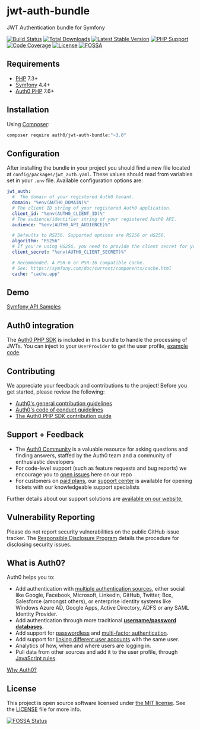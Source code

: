# jwt-auth-bundle

JWT Authentication bundle for Symfony

[![Build Status](https://img.shields.io/circleci/project/github/auth0/jwt-auth-bundle/master.svg)](https://circleci.com/gh/auth0/jwt-auth-bundle) [![Total Downloads](https://img.shields.io/packagist/dt/auth0/jwt-auth-bundle)](https://packagist.org/packages/auth0/jwt-auth-bundle) [![Latest Stable Version](https://img.shields.io/packagist/v/auth0/jwt-auth-bundle?label=stable)](https://packagist.org/packages/auth0/jwt-auth-bundle) [![PHP Support](https://img.shields.io/packagist/php-v/auth0/jwt-auth-bundle)](https://packagist.org/packages/auth0/jwt-auth-bundle) [![Code Coverage](https://codecov.io/gh/auth0/jwt-auth-bundle/branch/master/graph/badge.svg)](https://codecov.io/gh/auth0/jwt-auth-bundle) [![License](https://img.shields.io/packagist/l/auth0/jwt-auth-bundle)](https://packagist.org/packages/auth0/jwt-auth-bundle) [![FOSSA](https://app.fossa.com/api/projects/git%2Bgithub.com%2Fauth0%2Fjwt-auth-bundle.svg?type=shield)](https://app.fossa.com/projects/git%2Bgithub.com%2Fauth0%2Fjwt-auth-bundle?ref=badge_shield)

## Requirements

- [PHP](http://php.net/) 7.3+
- [Symfony](https://symfony.com/) 4.4+
- [Auth0 PHP](https://github.com/auth0/auth0-PHP) 7.6+

## Installation

Using [Composer](https://getcomposer.org/doc/00-intro.md):

```bash
composer require auth0/jwt-auth-bundle:"~3.0"
```

## Configuration

After installing the bundle in your project you should find a new file located at `config/packages/jwt_auth.yaml`. These values should read from variables set in your `.env` file. Available configuration options are:

```yaml
jwt_auth:
  #  The domain of your registered Auth0 tenant.
  domain: "%env(AUTH0_DOMAIN)%"
  # The client ID string of your registered Auth0 application.
  client_id: "%env(AUTH0_CLIENT_ID)%"
  # The audience/identifier string of your registered Auth0 API.
  audience: "%env(AUTH0_API_AUDIENCE)%"

  # Defaults to RS256. Supported options are RS256 or HS256.
  algorithm: "RS256"
  # If you're using HS256, you need to provide the client secret for your registered Auth0 application.
  client_secret: "%env(AUTH0_CLIENT_SECRET)%"

  # Recommended. A PSR-6 or PSR-16 compatible cache.
  # See: https://symfony.com/doc/current/components/cache.html
  cache: "cache.app"
```

## Demo

[Symfony API Samples](https://github.com/auth0-community/auth0-symfony-api-samples)

## Auth0 integration

The [Auth0 PHP SDK](https://github.com/auth0/auth0-PHP) is included in this bundle to handle the processing of JWTs. You can inject to your `UserProvider` to get the user profile, [example code](https://github.com/auth0-community/auth0-symfony-api-samples/blob/master/01-Authorization-RS256/src/AppBundle/Security/A0UserProvider.php).

## Contributing

We appreciate your feedback and contributions to the project! Before you get started, please review the following:

- [Auth0's general contribution guidelines](https://github.com/auth0/open-source-template/blob/master/GENERAL-CONTRIBUTING.md)
- [Auth0's code of conduct guidelines](https://github.com/auth0/open-source-template/blob/master/CODE-OF-CONDUCT.md)
- [The Auth0 PHP SDK contribution guide](CONTRIBUTING.md)

## Support + Feedback

- The [Auth0 Community](https://community.auth0.com/) is a valuable resource for asking questions and finding answers, staffed by the Auth0 team and a community of enthusiastic developers
- For code-level support (such as feature requests and bug reports) we encourage you to [open issues](https://github.com/auth0/auth0-PHP/issues) here on our repo
- For customers on [paid plans](https://auth0.com/pricing/), our [support center](https://support.auth0.com/) is available for opening tickets with our knowledgeable support specialists

Further details about our support solutions are [available on our website.](https://auth0.com/docs/support)

## Vulnerability Reporting

Please do not report security vulnerabilities on the public GitHub issue tracker. The [Responsible Disclosure Program](https://auth0.com/whitehat) details the procedure for disclosing security issues.

## What is Auth0?

Auth0 helps you to:

- Add authentication with [multiple authentication sources](https://docs.auth0.com/identityproviders), either social like Google, Facebook, Microsoft, LinkedIn, GitHub, Twitter, Box, Salesforce (amongst others), or enterprise identity systems like Windows Azure AD, Google Apps, Active Directory, ADFS or any SAML Identity Provider.
- Add authentication through more traditional **[username/password databases](https://docs.auth0.com/mysql-connection-tutorial)**.
- Add support for [passwordless](https://auth0.com/passwordless) and [multi-factor authentication](https://auth0.com/docs/mfa).
- Add support for [linking different user accounts](https://docs.auth0.com/link-accounts) with the same user.
- Analytics of how, when and where users are logging in.
- Pull data from other sources and add it to the user profile, through [JavaScript rules](https://docs.auth0.com/rules).

[Why Auth0?](https://auth0.com/why-auth0)

## License

This project is open source software licensed under [the MIT license](https://opensource.org/licenses/MIT). See the [LICENSE](LICENSE) file for more info.

[![FOSSA Status](https://app.fossa.com/api/projects/git%2Bgithub.com%2Fauth0%2Fjwt-auth-bundle.svg?type=large)](https://app.fossa.com/projects/git%2Bgithub.com%2Fauth0%2Fjwt-auth-bundle?ref=badge_large)
